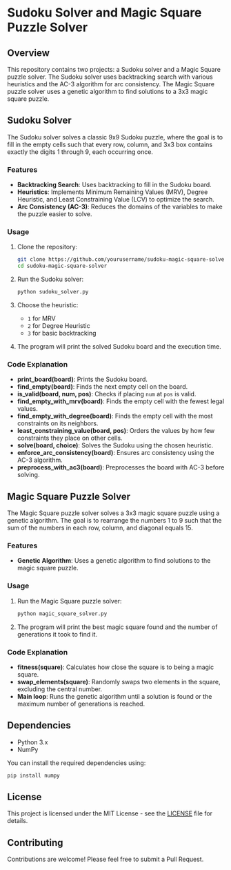 # Sudoku Solver and Magic Square Puzzle Solver

## Overview

This repository contains two projects: a Sudoku solver and a Magic Square puzzle solver. The Sudoku solver uses backtracking search with various heuristics and the AC-3 algorithm for arc consistency. The Magic Square puzzle solver uses a genetic algorithm to find solutions to a 3x3 magic square puzzle.

## Sudoku Solver

The Sudoku solver solves a classic 9x9 Sudoku puzzle, where the goal is to fill in the empty cells such that every row, column, and 3x3 box contains exactly the digits 1 through 9, each occurring once.

### Features

- **Backtracking Search**: Uses backtracking to fill in the Sudoku board.
- **Heuristics**: Implements Minimum Remaining Values (MRV), Degree Heuristic, and Least Constraining Value (LCV) to optimize the search.
- **Arc Consistency (AC-3)**: Reduces the domains of the variables to make the puzzle easier to solve.

### Usage

1. Clone the repository:
   ```bash
   git clone https://github.com/yourusername/sudoku-magic-square-solver.git
   cd sudoku-magic-square-solver
   ```

2. Run the Sudoku solver:
   ```python
   python sudoku_solver.py
   ```

3. Choose the heuristic:
   - `1` for MRV
   - `2` for Degree Heuristic
   - `3` for basic backtracking

4. The program will print the solved Sudoku board and the execution time.

### Code Explanation

- **print_board(board)**: Prints the Sudoku board.
- **find_empty(board)**: Finds the next empty cell on the board.
- **is_valid(board, num, pos)**: Checks if placing `num` at `pos` is valid.
- **find_empty_with_mrv(board)**: Finds the empty cell with the fewest legal values.
- **find_empty_with_degree(board)**: Finds the empty cell with the most constraints on its neighbors.
- **least_constraining_value(board, pos)**: Orders the values by how few constraints they place on other cells.
- **solve(board, choice)**: Solves the Sudoku using the chosen heuristic.
- **enforce_arc_consistency(board)**: Ensures arc consistency using the AC-3 algorithm.
- **preprocess_with_ac3(board)**: Preprocesses the board with AC-3 before solving.

## Magic Square Puzzle Solver

The Magic Square puzzle solver solves a 3x3 magic square puzzle using a genetic algorithm. The goal is to rearrange the numbers 1 to 9 such that the sum of the numbers in each row, column, and diagonal equals 15.

### Features

- **Genetic Algorithm**: Uses a genetic algorithm to find solutions to the magic square puzzle.

### Usage

1. Run the Magic Square puzzle solver:
   ```python
   python magic_square_solver.py
   ```

2. The program will print the best magic square found and the number of generations it took to find it.

### Code Explanation

- **fitness(square)**: Calculates how close the square is to being a magic square.
- **swap_elements(square)**: Randomly swaps two elements in the square, excluding the central number.
- **Main loop**: Runs the genetic algorithm until a solution is found or the maximum number of generations is reached.

## Dependencies

- Python 3.x
- NumPy

You can install the required dependencies using:
```bash
pip install numpy
```

## License

This project is licensed under the MIT License - see the [LICENSE](LICENSE) file for details.

## Contributing

Contributions are welcome! Please feel free to submit a Pull Request.
